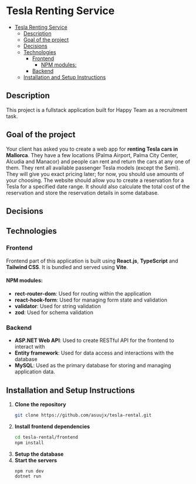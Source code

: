 # Tesla Renting Service

- [Tesla Renting Service](#tesla-renting-service)
  - [Description](#description)
  - [Goal of the project](#goal-of-the-project)
  - [Decisions](#decisions)
  - [Technologies](#technologies)
    - [Frontend](#frontend)
      - [NPM modules:](#npm-modules)
    - [Backend](#backend)
  - [Installation and Setup Instructions](#installation-and-setup-instructions)
## Description
This project is a fullstack application built for Happy Team as a recruitment task.  

## Goal of the project
Your client has asked you to create a web app for **renting Tesla cars in Mallorca**. They have a few locations (Palma Airport, Palma City Center, Alcudia and Manacor) and people can rent and return the cars at any one of them. They rent all available passenger Tesla models (except the Semi). They will give you exact pricing later; for now, you should use amounts of your choosing. The website should allow you to create a reservation for a Tesla for a specified date range. It should also calculate the total cost of the reservation and store the reservation details in some database.

## Decisions


## Technologies
### Frontend
Frontend part of this application is built using **React.js**, **TypeScript** and **Tailwind CSS**. It is bundled and served using **Vite**.
#### NPM modules:
- **rect-router-dom**: Used for routing within the application
- **react-hook-form**: Used for managing form state and validation
- **validator**: Used for string validation
- **zod**: Used for schema validation
### Backend
- **ASP\.NET Web API**: Used to create RESTful API for the frontend to interact with
- **Entity framework**: Used for data access and interactions with the database
- **MySQL**: Used as the primary database for storing and managing application data.

## Installation and Setup Instructions
1. **Clone the repository**
   ```bash
   git clone https://github.com/asuujx/tesla-rental.git
   ```
2. **Install frontend dependencies**
   ```bash
   cd tesla-rental/frontend
   npm install
   ```
3. **Setup the database**
4. **Start the servers**
   ```bash
   npm run dev
   dotnet run
   ```